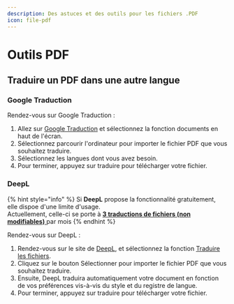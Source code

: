 ```yaml
---
description: Des astuces et des outils pour les fichiers .PDF
icon: file-pdf
---
```


# Outils PDF

## Traduire un PDF dans une autre langue

### Google Traduction

Rendez-vous sur Google Traduction :&#x20;

1. Allez sur [Google Traduction](https://translate.google.com/) et sélectionnez la fonction documents en haut de l'écran.
2. Sélectionnez parcourir l'ordinateur pour importer le fichier PDF que vous souhaitez traduire.
3. Sélectionnez les langues dont vous avez besoin.
4. Pour terminer, appuyez sur traduire pour télécharger votre fichier.

### DeepL

{% hint style="info" %}
Si **DeepL** propose la fonctionnalité gratuitement, elle dispoe d'une limite d'usage.\
Actuellement, celle-ci se porte à [**3 traductions de fichiers (non modifiables)** ](https://www.deepl.com/fr/pro/change-plan#team)par mois
{% endhint %}

Rendez-vous sur DeepL :

1. Rendez-vous sur le site de [DeepL](https://www.deepl.com/translator), et sélectionnez la fonction [Traduire les fichiers](https://www.deepl.com/fr/translator/files).
2. Cliquez sur le bouton Sélectionner pour importer le fichier PDF que vous souhaitez traduire.
3. Ensuite, DeepL traduira automatiquement votre document en fonction de vos préférences vis-à-vis du style et du registre de langue.
4. Pour terminer, appuyez sur traduire pour télécharger votre fichier.
